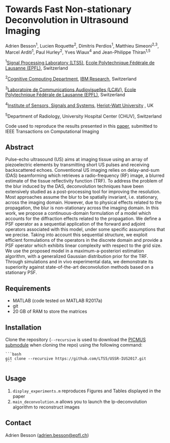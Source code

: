# Towards Fast Non-stationary Deconvolution in Ultrasound Imaging
[Ecole Polytechnique Fédérale de Lausanne (EPFL)]: http://www.epfl.ch/
[Signal Processing Laboratory (LTS5)]: http://lts5www.epfl.ch
[Laboratoire de Communications Audiovisuelles (LCAV)]: http://lcav.epfl.ch/
[Cognitive Computing Department]: https://www.zurich.ibm.com/ics/
[IBM Research]: https://www.zurich.ibm.com/
[Institute of Sensors, Signals and Systems]: https://www.hw.ac.uk/schools/engineering-physical-sciences/institutes/sensors-signals-systems/basp.htm
[Heriot-Watt University]:https://www.hw.ac.uk/
[paper]:https://infoscience.epfl.ch/record/229453/files/IUS2017_USSR_An_UltraSound_Sparse_Regularization_Framework.pdf
[PICMUS submodule]:https://bitbucket.org/picmus/picmus

Adrien Besson<sup>1</sup>, Lucien Roquette<sup>2</sup>, Dimitris Perdios<sup>1</sup>, Matthieu Simeoni<sup>2,3</sup>, Marcel Arditi<sup>1</sup>, Paul Hurley<sup>2</sup>, Yves Wiaux<sup>4</sup> and Jean-Philippe Thiran<sup>1,5</sup>

<sup>1</sup>[Signal Processing Laboratory (LTS5)], [Ecole Polytechnique Fédérale de Lausanne (EPFL)], Switzerland

<sup>2</sup>[Cognitive Computing Department], [IBM Research], Switzerland

<sup>3</sup>[Laboratoire de Communications Audiovisuelles (LCAV)], [Ecole Polytechnique Fédérale de Lausanne (EPFL)], Switzerland

<sup>4</sup>[Institute of Sensors, Signals and Systems], [Heriot-Watt University] , UK

<sup>5</sup>Department of Radiology, University Hospital Center (CHUV), Switzerland

Code used to reproduce the results presented in this [paper], submitted to IEEE Transactions on Computational Imaging

## Abstract
Pulse-echo ultrasound (US) aims at imaging tissue using an array of piezoelectric elements by transmitting short US pulses and receiving backscattered echoes. Conventional US imaging relies on delay-and-sum (DAS) beamforming which retrieves a radio-frequency (RF) image, a blurred estimate of the tissue reflectivity function (TRF).
To address the problem of the blur induced by the DAS, deconvolution techniques have been extensively studied as a post-processing tool for improving the resolution. Most approaches assume the blur to be spatially invariant, i.e. stationary, across the imaging domain. However, due to physical effects related to the propagation, the blur is non-stationary across the imaging domain.
In this work, we propose a continuous-domain formulation of a model which accounts for the diffraction effects related to the propagation. 
We define a PSF operator as a sequential application of the forward and adjoint operators associated with this model, under some specific assumptions that we precise.
Taking into account this sequential structure, we exploit efficient formulations of the operators in the discrete domain and provide a PSF operator which exhibits linear complexity with respect to the grid size.
We use the proposed model in a maximum-a-posteriori estimation algorithm, with a generalized Gaussian distribution prior for the TRF. Through simulations and in vivo experimental data, we demonstrate its superiority against state-of-the-art deconvolution methods based on a stationary PSF.

## Requirements
  * MATLAB (code tested on MATLAB R2017a) 
  * git
  * 20 GB of RAM to store the matrices

## Installation
Clone the repository (``--recursive`` is used to download the [PICMUS submodule] when cloning the repo) using the following command:

    ```bash
    git clone --recursive https://github.com/LTS5/USSR-IUS2017.git
    ```
## Usage
1. `display_experiments.m` reproduces Figures and Tables displayed in the paper 
1. `main_deconvolution.m` allows you to launch the lp-deconvolution algorithm to reconstruct images
        
## Contact
 Adrien Besson (adrien.besson@epfl.ch)
